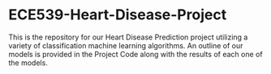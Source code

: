# ECE539-Heart-Disease-Project
This is the repository for our Heart Disease Prediction project utilizing a variety of classification machine learning algorithms.
An outline of our models is provided in the Project Code along with the results of each one of the models. 
